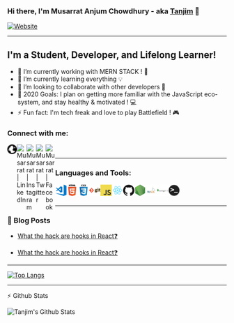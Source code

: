 ### Hi there, I'm Musarrat Anjum Chowdhury - aka [Tanjim][website] 👋

[![Website](https://img.shields.io/website?logo=tanjim-chowdhury.web.app&up_message=Visit&url=https%3A%2F%2Ftanjim-chowdhury.web.app%2F)](https://codestackr.com)

---
## I'm a Student, Developer, and Lifelong Learner!

- 🔭 I’m currently working with MERN STACK ! 🤞
- 🌱 I’m currently learning everything 💡
- 👯 I’m looking to collaborate with other developers 🤝
- 🥅 2020 Goals: I plan on getting more familiar with the JavaScript eco-system, and stay healthy & motivated ! 💻
- ⚡ Fun fact: I'm tech freak and love to play Battlefield ! 🎮

### Connect with me:

[<img align="left" alt="Musarrat" width="22px" src="https://raw.githubusercontent.com/iconic/open-iconic/master/svg/globe.svg" />][website]
[<img align="left" alt="Musarrat | LinkedIn" width="22px" src="https://cdn.jsdelivr.net/npm/simple-icons@v3/icons/linkedin.svg" />][linkedin]
[<img align="left" alt="Musarrat | Instagram" width="22px" src="https://cdn.jsdelivr.net/npm/simple-icons@v3/icons/instagram.svg" />][instagram]
[<img align="left" alt="Musarrat | Twitter" width="22px" src="https://cdn.jsdelivr.net/npm/simple-icons@v3/icons/twitter.svg" />][twitter]
[<img align="left" alt="Musarrat | Facebook" width="22px" src="https://cdn.jsdelivr.net/npm/simple-icons@v3/icons/facebook.svg" />][facebook]

<br />

---

### Languages and Tools:

[<img align="left" alt="Visual Studio Code" width="26px" src="https://raw.githubusercontent.com/github/explore/80688e429a7d4ef2fca1e82350fe8e3517d3494d/topics/visual-studio-code/visual-studio-code.png" />][website]
[<img align="left" alt="HTML5" width="26px" src="https://raw.githubusercontent.com/github/explore/80688e429a7d4ef2fca1e82350fe8e3517d3494d/topics/html/html.png" />][website]
[<img align="left" alt="CSS3" width="26px" src="https://raw.githubusercontent.com/github/explore/80688e429a7d4ef2fca1e82350fe8e3517d3494d/topics/css/css.png" />][website]
[<img align="left" alt="Git" width="26px" src="https://raw.githubusercontent.com/github/explore/80688e429a7d4ef2fca1e82350fe8e3517d3494d/topics/git/git.png" />][website]
[<img align="left" alt="JavaScript" width="26px" src="https://raw.githubusercontent.com/github/explore/80688e429a7d4ef2fca1e82350fe8e3517d3494d/topics/javascript/javascript.png" />][website]
[<img align="left" alt="React" width="26px" src="https://raw.githubusercontent.com/github/explore/80688e429a7d4ef2fca1e82350fe8e3517d3494d/topics/react/react.png" />][website]
[<img align="left" alt="GitHub" width="26px" src="https://raw.githubusercontent.com/github/explore/78df643247d429f6cc873026c0622819ad797942/topics/github/github.png" />][website]
[<img align="left" alt="Node.js" width="26px" src="https://raw.githubusercontent.com/github/explore/80688e429a7d4ef2fca1e82350fe8e3517d3494d/topics/nodejs/nodejs.png" />][website]
[<img align="left" alt="MySQL" width="26px" src="https://raw.githubusercontent.com/github/explore/80688e429a7d4ef2fca1e82350fe8e3517d3494d/topics/mysql/mysql.png" />][website]
[<img align="left" alt="MongoDB" width="26px" src="https://raw.githubusercontent.com/github/explore/80688e429a7d4ef2fca1e82350fe8e3517d3494d/topics/mongodb/mongodb.png" />][website]
[<img align="left" alt="Terminal" width="26px" src="https://raw.githubusercontent.com/github/explore/80688e429a7d4ef2fca1e82350fe8e3517d3494d/topics/terminal/terminal.png" />][website]

<br />
<br />

---

### 📕 Blog Posts

<!-- BLOG-POST-LIST:START -->

- [What the hack are hooks in React❓](https://medium.com/@tanjimtc74/what-the-hack-are-hooks-in-react-16b4027cd6ba)

- [What the hack are hooks in React❓](https://medium.com/@tanjimtc74/what-the-hack-are-hooks-in-react-16b4027cd6ba)

<!-- BLOG-POST-LIST:END -->

---

[![Top Langs](https://github-readme-stats.vercel.app/api/top-langs/?username=tanjimTC&layout=compact)](https://github.com/tanjimTC)

---

:zap: Github Stats

  <img align="left" alt="Tanjim's Github Stats" src="https://github-readme-stats.tanjim.vercel.app/api?username=tanjimTC&show_icons=true&hide_border=true&hide=issues,contribs&theme=radical" />

[website]: https://tanjim-chowdhury.web.app/
[facebook]: https://www.facebook.com/tanjim.chowdhurymac/
[instagram]: https://www.instagram.com/tanjim_tc/
[linkedin]: https://www.linkedin.com/in/its-tanjim-chowdhury/
[twitter]: https://twitter.com/TanjimTC
